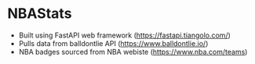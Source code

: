 # NBAStats
- Built using FastAPI web framework (https://fastapi.tiangolo.com/)
- Pulls data from balldontlie API (https://www.balldontlie.io/)
- NBA badges sourced from NBA webiste (https://www.nba.com/teams)
